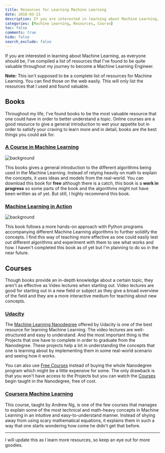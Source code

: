 ```yaml
---
title: Resources for Learning Machine Learning
date: 2018-03-13
description: If you are interested in learning about Machine Learning, as everyone should be, I've compiled a list of resources that I've found to be quite valuable throughout my journey to become a Machine Learning Engineer.
categories: [Machine Learning, Resources, Course]
toc: false
comments: true
hide: false
search_exclude: false
---
```


If you are interested in learning about Machine Learning, as everyone should be, I've compiled a list of resources that I've found to be quite valuable throughout my journey to become a Machine Learning Engineer.

**Note:** This isn't supposed to be a complete list of resources for Machine Learning. You can find those on the web easily. This will only list the resources that I used and found valuable.

## Books

Throughout my life, I've found books to be the most valuable resource that one could have in order to better understand a topic. Online courses are a good resource to give a general introduction to wet your appetite but in order to satisfy your craving to learn more and in detail, books are the best things you could ask for.

### [A Course in Machine Learning](http://ciml.info/)

![background](https://res-2.cloudinary.com/aadimator/image/upload/q_auto/v1/blog/a-course-in-ml.png "A Course in Machine Learning Book Cover")

This books gives a general introduction to the different algorithms being used in the Machine Learning. Instead of relying heavily on math to explain the concepts, it uses ideas and models from the real-world. You can download this book for **free** although there is a catch, this book is a **work in progress** so some parts of the book and the algorithms might not have been written as of yet. But still, I highly recommend this book.

### [Machine Learning in Action](https://www.amazon.com/Machine-Learning-Action-Peter-Harrington/dp/1617290181)

![background](https://images.manning.com/720/960/resize/book/c/4d7bb26-5e33-4b6a-b71b-2fa35958c0d9/pharrington.png)

This book follows a more hands-on approach with Python programs accompanying different Machine Learning algorithms to further solidify the concepts. I find this way of teaching more effective as one could easily test out different algorithms and experiment with them to see what works and how. I haven't completed this book as of yet but I'm planning to do so in the near future.

## Courses

Though books provide an in-depth knowledge about a certain topic, they aren't as effective as Video lectures when starting out. Video lectures are good for starting out in a new field or subject as they give a broad overview of the field and they are a more interactive medium for teaching about new concepts.

### [Udacity](https://www.udacity.com/)

The [Machine Learning Nanodegree](https://www.udacity.com/course/machine-learning-engineer-nanodegree--nd009t) offered by Udacity is one of the best resource for learning Machine Learning. The video lectures are well-structured and easy to understand. And the most important thing is the Projects that one have to complete in order to graduate from the Nanodegree. These projects help a lot in understanding the concepts that one is learning about by implementing them in some real-world scenario and seeing how it works.

You can also use [Free Courses](https://www.udacity.com/courses/machine-learning) instead of buying the whole Nanodegree program which might be a little expensive for some. The only drawback is that you won't have access to the Projects but you can watch the [Courses](https://www.udacity.com/courses/machine-learning) begin taught in the Nanodegree, free of cost.

### [Coursera Machine Learning](https://www.coursera.org/learn/machine-learning)

This course, taught by Andrew Ng, is one of the few courses that manages to explain some of the most technical and math-heavy concepts in Machine Learning in an intuitive and easy-to-understand manner. Instead of shying away from using scary mathematical equations, it explains them in such a way that one starts wondering how come he didn't get that before.

---

I will update this as I learn more resources, so keep an eye out for more goodies.
